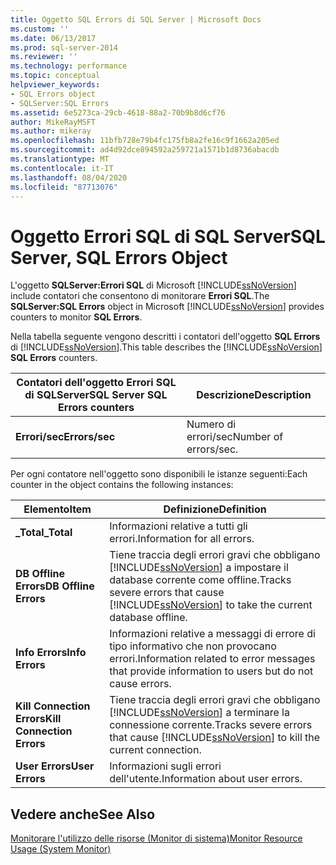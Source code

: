 ```yaml
---
title: Oggetto SQL Errors di SQL Server | Microsoft Docs
ms.custom: ''
ms.date: 06/13/2017
ms.prod: sql-server-2014
ms.reviewer: ''
ms.technology: performance
ms.topic: conceptual
helpviewer_keywords:
- SQL Errors object
- SQLServer:SQL Errors
ms.assetid: 6e5273ca-29cb-4618-88a2-70b9b8d6cf76
author: MikeRayMSFT
ms.author: mikeray
ms.openlocfilehash: 11bfb728e79b4fc175fb8a2fe16c9f1662a205ed
ms.sourcegitcommit: ad4d92dce894592a259721a1571b1d8736abacdb
ms.translationtype: MT
ms.contentlocale: it-IT
ms.lasthandoff: 08/04/2020
ms.locfileid: "87713076"
---
```

# <a name="sql-server-sql-errors-object"></a><span data-ttu-id="9edc3-102">Oggetto Errori SQL di SQL Server</span><span class="sxs-lookup"><span data-stu-id="9edc3-102">SQL Server, SQL Errors Object</span></span>
  <span data-ttu-id="9edc3-103">L'oggetto **SQLServer:Errori SQL** di Microsoft [!INCLUDE[ssNoVersion](../../includes/ssnoversion-md.md)] include contatori che consentono di monitorare **Errori SQL**.</span><span class="sxs-lookup"><span data-stu-id="9edc3-103">The **SQLServer:SQL Errors** object in Microsoft [!INCLUDE[ssNoVersion](../../includes/ssnoversion-md.md)] provides counters to monitor **SQL Errors**.</span></span>  
  
 <span data-ttu-id="9edc3-104">Nella tabella seguente vengono descritti i contatori dell'oggetto **SQL Errors** di [!INCLUDE[ssNoVersion](../../includes/ssnoversion-md.md)].</span><span class="sxs-lookup"><span data-stu-id="9edc3-104">This table describes the [!INCLUDE[ssNoVersion](../../includes/ssnoversion-md.md)] **SQL Errors** counters.</span></span>  
  
|<span data-ttu-id="9edc3-105">Contatori dell'oggetto Errori SQL di SQLServer</span><span class="sxs-lookup"><span data-stu-id="9edc3-105">SQL Server SQL Errors counters</span></span>|<span data-ttu-id="9edc3-106">Descrizione</span><span class="sxs-lookup"><span data-stu-id="9edc3-106">Description</span></span>|  
|------------------------------------|-----------------|  
|<span data-ttu-id="9edc3-107">**Errori/sec**</span><span class="sxs-lookup"><span data-stu-id="9edc3-107">**Errors/sec**</span></span>|<span data-ttu-id="9edc3-108">Numero di errori/sec</span><span class="sxs-lookup"><span data-stu-id="9edc3-108">Number of errors/sec.</span></span>|  
  
 <span data-ttu-id="9edc3-109">Per ogni contatore nell'oggetto sono disponibili le istanze seguenti:</span><span class="sxs-lookup"><span data-stu-id="9edc3-109">Each counter in the object contains the following instances:</span></span>  
  
|<span data-ttu-id="9edc3-110">Elemento</span><span class="sxs-lookup"><span data-stu-id="9edc3-110">Item</span></span>|<span data-ttu-id="9edc3-111">Definizione</span><span class="sxs-lookup"><span data-stu-id="9edc3-111">Definition</span></span>|  
|----------|----------------|  
|<span data-ttu-id="9edc3-112">**_Total**</span><span class="sxs-lookup"><span data-stu-id="9edc3-112">**_Total**</span></span>|<span data-ttu-id="9edc3-113">Informazioni relative a tutti gli errori.</span><span class="sxs-lookup"><span data-stu-id="9edc3-113">Information for all errors.</span></span>|  
|<span data-ttu-id="9edc3-114">**DB Offline Errors**</span><span class="sxs-lookup"><span data-stu-id="9edc3-114">**DB Offline Errors**</span></span>|<span data-ttu-id="9edc3-115">Tiene traccia degli errori gravi che obbligano [!INCLUDE[ssNoVersion](../../includes/ssnoversion-md.md)] a impostare il database corrente come offline.</span><span class="sxs-lookup"><span data-stu-id="9edc3-115">Tracks severe errors that cause [!INCLUDE[ssNoVersion](../../includes/ssnoversion-md.md)] to take the current database offline.</span></span>|  
|<span data-ttu-id="9edc3-116">**Info Errors**</span><span class="sxs-lookup"><span data-stu-id="9edc3-116">**Info Errors**</span></span>|<span data-ttu-id="9edc3-117">Informazioni relative a messaggi di errore di tipo informativo che non provocano errori.</span><span class="sxs-lookup"><span data-stu-id="9edc3-117">Information related to error messages that provide information to users but do not cause errors.</span></span>|  
|<span data-ttu-id="9edc3-118">**Kill Connection Errors**</span><span class="sxs-lookup"><span data-stu-id="9edc3-118">**Kill Connection Errors**</span></span>|<span data-ttu-id="9edc3-119">Tiene traccia degli errori gravi che obbligano [!INCLUDE[ssNoVersion](../../includes/ssnoversion-md.md)] a terminare la connessione corrente.</span><span class="sxs-lookup"><span data-stu-id="9edc3-119">Tracks severe errors that cause [!INCLUDE[ssNoVersion](../../includes/ssnoversion-md.md)] to kill the current connection.</span></span>|  
|<span data-ttu-id="9edc3-120">**User Errors**</span><span class="sxs-lookup"><span data-stu-id="9edc3-120">**User Errors**</span></span>|<span data-ttu-id="9edc3-121">Informazioni sugli errori dell'utente.</span><span class="sxs-lookup"><span data-stu-id="9edc3-121">Information about user errors.</span></span>|  
  
## <a name="see-also"></a><span data-ttu-id="9edc3-122">Vedere anche</span><span class="sxs-lookup"><span data-stu-id="9edc3-122">See Also</span></span>  
 [<span data-ttu-id="9edc3-123">Monitorare l'utilizzo delle risorse &#40;Monitor di sistema&#41;</span><span class="sxs-lookup"><span data-stu-id="9edc3-123">Monitor Resource Usage &#40;System Monitor&#41;</span></span>](monitor-resource-usage-system-monitor.md)  
  
  
